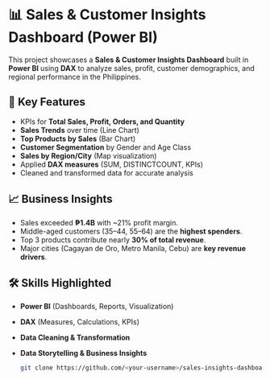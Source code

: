 # 📊 Sales & Customer Insights Dashboard (Power BI)

This project showcases a **Sales & Customer Insights Dashboard** built in **Power BI** using **DAX** to analyze sales, profit, customer demographics, and regional performance in the Philippines.

## 🔑 Key Features
- KPIs for **Total Sales, Profit, Orders, and Quantity**
- **Sales Trends** over time (Line Chart)
- **Top Products by Sales** (Bar Chart)
- **Customer Segmentation** by Gender and Age Class
- **Sales by Region/City** (Map visualization)
- Applied **DAX measures** (SUM, DISTINCTCOUNT, KPIs)
- Cleaned and transformed data for accurate analysis

## 📈 Business Insights
- Sales exceeded **₱1.4B** with ~21% profit margin.
- Middle-aged customers (35–44, 55–64) are the **highest spenders**.
- Top 3 products contribute nearly **30% of total revenue**.
- Major cities (Cagayan de Oro, Metro Manila, Cebu) are **key revenue drivers**.

## 🛠 Skills Highlighted
- **Power BI** (Dashboards, Reports, Visualization)
- **DAX** (Measures, Calculations, KPIs)
- **Data Cleaning & Transformation**
- **Data Storytelling & Business Insights**

   ```bash
   git clone https://github.com/<your-username>/sales-insights-dashboard.git
